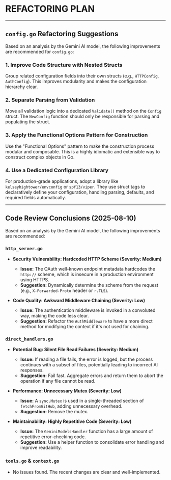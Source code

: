 # REFACTORING PLAN

---

## `config.go` Refactoring Suggestions

Based on an analysis by the Gemini AI model, the following improvements are recommended for `config.go`:

### 1. Improve Code Structure with Nested Structs
Group related configuration fields into their own structs (e.g., `HTTPConfig`, `AuthConfig`). This improves modularity and makes the configuration hierarchy clear.

### 2. Separate Parsing from Validation
Move all validation logic into a dedicated `Validate()` method on the `Config` struct. The `NewConfig` function should only be responsible for parsing and populating the struct.

### 3. Apply the Functional Options Pattern for Construction
Use the "Functional Options" pattern to make the construction process modular and composable. This is a highly idiomatic and extensible way to construct complex objects in Go.

### 4. Use a Dedicated Configuration Library
For production-grade applications, adopt a library like `kelseyhightower/envconfig` or `spf13/viper`. They use struct tags to declaratively define your configuration, handling parsing, defaults, and required fields automatically.

---

## Code Review Conclusions (2025-08-10)

Based on an analysis by the Gemini AI model, the following improvements are recommended:

### `http_server.go`

*   **Security Vulnerability: Hardcoded HTTP Scheme (Severity: Medium)**
    *   **Issue:** The OAuth well-known endpoint metadata hardcodes the `http://` scheme, which is insecure in a production environment using HTTPS.
    *   **Suggestion:** Dynamically determine the scheme from the request (e.g., `X-Forwarded-Proto` header or `r.TLS`).

*   **Code Quality: Awkward Middleware Chaining (Severity: Low)**
    *   **Issue:** The authentication middleware is invoked in a convoluted way, making the code less clear.
    *   **Suggestion:** Refactor the `AuthMiddleware` to have a more direct method for modifying the context if it's not used for chaining.

### `direct_handlers.go`

*   **Potential Bug: Silent File Read Failures (Severity: Medium)**
    *   **Issue:** If reading a file fails, the error is logged, but the process continues with a subset of files, potentially leading to incorrect AI responses.
    *   **Suggestion:** Fail fast. Aggregate errors and return them to abort the operation if any file cannot be read.

*   **Performance: Unnecessary Mutex (Severity: Low)**
    *   **Issue:** A `sync.Mutex` is used in a single-threaded section of `fetchFromGitHub`, adding unnecessary overhead.
    *   **Suggestion:** Remove the mutex.

*   **Maintainability: Highly Repetitive Code (Severity: Low)**
    *   **Issue:** The `GeminiModelsHandler` function has a large amount of repetitive error-checking code.
    *   **Suggestion:** Use a helper function to consolidate error handling and improve readability.

### `tools.go` & `context.go`

*   No issues found. The recent changes are clear and well-implemented.